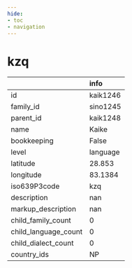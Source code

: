 ```yaml
---
hide:
- toc
- navigation
---
```

# kzq
|                      | info     |
|:---------------------|:---------|
| id                   | kaik1246 |
| family_id            | sino1245 |
| parent_id            | kaik1248 |
| name                 | Kaike    |
| bookkeeping          | False    |
| level                | language |
| latitude             | 28.853   |
| longitude            | 83.1384  |
| iso639P3code         | kzq      |
| description          | nan      |
| markup_description   | nan      |
| child_family_count   | 0        |
| child_language_count | 0        |
| child_dialect_count  | 0        |
| country_ids          | NP       |